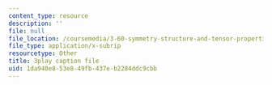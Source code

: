 ```yaml
---
content_type: resource
description: ''
file: null
file_location: /coursemedia/3-60-symmetry-structure-and-tensor-properties-of-materials-fall-2005/1da940e853e849fb437eb2284ddc9cbb_B4xIxr3fB7c.srt
file_type: application/x-subrip
resourcetype: Other
title: 3play caption file
uid: 1da940e8-53e8-49fb-437e-b2284ddc9cbb
---
```

